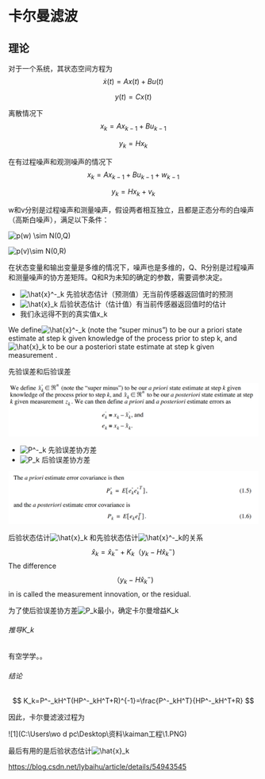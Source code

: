# 卡尔曼滤波

## 理论

对于一个系统，其状态空间方程为
$$
\dot x(t)=Ax(t)+Bu(t)
$$

$$
y(t)=Cx(t)
$$

离散情况下
$$
x_k=Ax_{k-1}+Bu_{k-1}
$$

$$
y_k=Hx_k
$$

在有过程噪声和观测噪声的情况下
$$
x_k=Ax_{k-1}+Bu_{k-1}+w_{k-1}
$$

$$
y_k=Hx_k+v_k
$$

w和v分别是过程噪声和测量噪声，假设两者相互独立，且都是正态分布的白噪声（高斯白噪声），满足以下条件： 

![p(w) \sim N(0,Q)](https://www.zhihu.com/equation?tex=p%28w%29+%5Csim+N%280%2CQ%29)

![p(v)\sim N(0,R)](https://www.zhihu.com/equation?tex=p%28v%29%5Csim+N%280%2CR%29)

在状态变量和输出变量是多维的情况下，噪声也是多维的，Q、R分别是过程噪声和测量噪声的协方差矩阵。Q和R为未知的确定的参数，需要调参决定。

- ![\hat{x}^-_k](https://www.zhihu.com/equation?tex=%5Chat%7Bx%7D%5E-_k) 先验状态估计（预测值）无当前传感器返回值时的预测
- ![\hat{x}_k](https://www.zhihu.com/equation?tex=%5Chat%7Bx%7D_k) 后验状态估计（估计值）有当前传感器返回值时的估计
- 我们永远得不到的真实值x_k

We define![\hat{x}^-_k](https://www.zhihu.com/equation?tex=%5Chat%7Bx%7D%5E-_k) (note the “super minus”) to be our a priori state estimate at step k given knowledge of the process prior to step k, and![\hat{x}_k](https://www.zhihu.com/equation?tex=%5Chat%7Bx%7D_k)  to be our a posteriori state estimate at step k given measurement .    

先验误差和后验误差

![](2.png)

- ![P^-_k](https://www.zhihu.com/equation?tex=P%5E-_k) 先验误差协方差
- ![P_k](https://www.zhihu.com/equation?tex=P_k) 后验误差协方差

![](3.png)

后验状态估计![\hat{x}_k](https://www.zhihu.com/equation?tex=%5Chat%7Bx%7D_k)  和先验状态估计![\hat{x}^-_k](https://www.zhihu.com/equation?tex=%5Chat%7Bx%7D%5E-_k)的关系
$$
\hat{x}_k=\hat{x}^-_k+K_k（y_k-H\hat{x}^-_k)
$$
The difference 
$$
（y_k-H\hat{x}^-_k)
$$
in is called the measurement innovation, or the residual.    

为了使后验误差协方差![P_k](https://www.zhihu.com/equation?tex=P_k)最小，确定卡尔曼增益K_k



###### 推导K_k

有空学学。。

###### 结论


$$
K_k=P^-_kH^T(HP^-_kH^T+R)^{-1}=\frac{P^-_kH^T}{HP^-_kH^T+R}
$$

因此，卡尔曼滤波过程为

![1](C:\Users\wo d pc\Desktop\资料\kaiman工程\1.PNG)

最后有用的是后验状态估计![\hat{x}_k](https://www.zhihu.com/equation?tex=%5Chat%7Bx%7D_k) 

https://blog.csdn.net/lybaihu/article/details/54943545